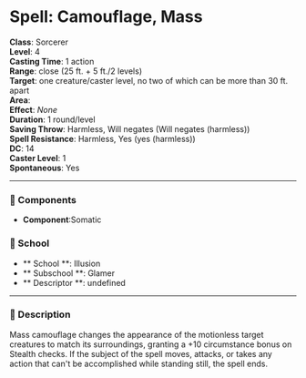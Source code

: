 
# Spell: Camouflage, Mass
**Class**: Sorcerer  
**Level**: 4  
**Casting Time**: 1 action  
**Range**: close (25 ft. + 5 ft./2 levels)  
**Target**: one creature/caster level, no two of which can be more than 30 ft. apart  
**Area**:   
**Effect**: _None_  
**Duration**: 1 round/level  
**Saving Throw**: Harmless, Will negates (Will negates (harmless))  
**Spell Resistance**: Harmless, Yes (yes (harmless))  
**DC**: 14  
**Caster Level**: 1  
**Spontaneous**: Yes

---

### 🔮 Components
- **Component**:Somatic

### 🏫 School
- ** School **: Illusion
- ** Subschool **: Glamer
- ** Descriptor **: undefined
---

### 📜 Description
Mass camouflage changes the appearance of the motionless target creatures to match its surroundings, granting a +10 circumstance bonus on Stealth checks. If the subject of the spell moves, attacks, or takes any action that can't be accomplished while standing still, the spell ends.
